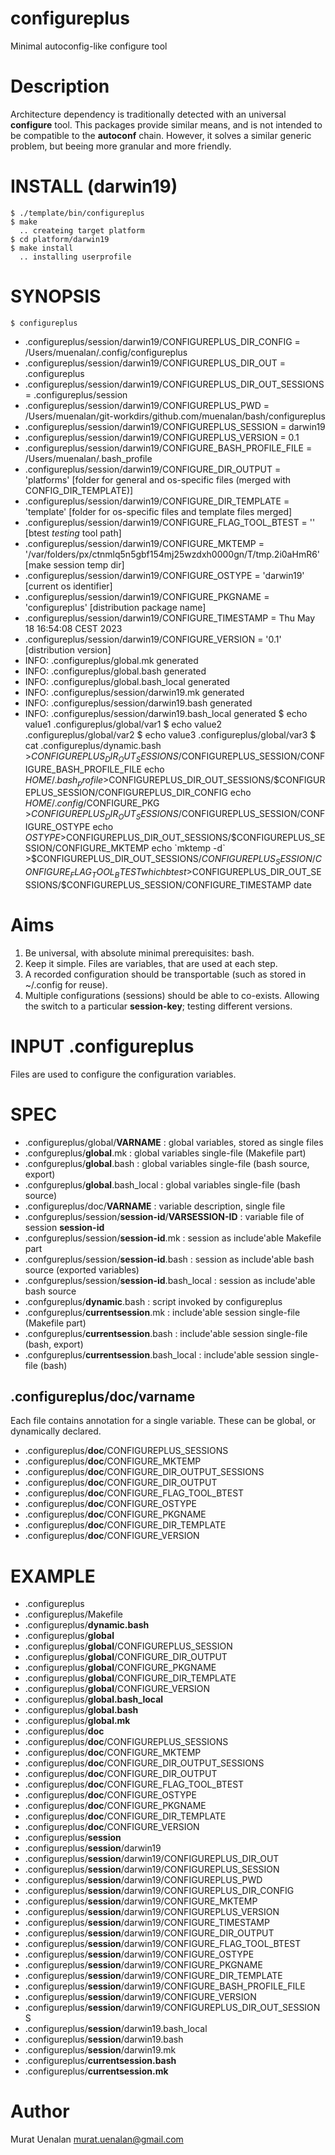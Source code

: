 # configureplus
Minimal autoconfig-like configure tool

# Description
Architecture dependency is traditionally detected with an universal **configure** tool. This packages provide similar means, and is not intended to be compatible to the **autoconf** chain. However, it solves a similar generic problem, but beeing more granular and more friendly.

# INSTALL (darwin19)

    $ ./template/bin/configureplus
    $ make
      .. createing target platform
    $ cd platform/darwin19
    $ make install
      .. installing userprofile

# SYNOPSIS

    $ configureplus
- .configureplus/session/darwin19/CONFIGUREPLUS_DIR_CONFIG = /Users/muenalan/.config/configureplus
- .configureplus/session/darwin19/CONFIGUREPLUS_DIR_OUT = .configureplus
- .configureplus/session/darwin19/CONFIGUREPLUS_DIR_OUT_SESSIONS = .configureplus/session
- .configureplus/session/darwin19/CONFIGUREPLUS_PWD = /Users/muenalan/git-workdirs/github.com/muenalan/bash/configureplus
- .configureplus/session/darwin19/CONFIGUREPLUS_SESSION = darwin19
- .configureplus/session/darwin19/CONFIGUREPLUS_VERSION = 0.1
- .configureplus/session/darwin19/CONFIGURE_BASH_PROFILE_FILE = /Users/muenalan/.bash_profile
- .configureplus/session/darwin19/CONFIGURE_DIR_OUTPUT = 'platforms' [folder for general and os-specific files (merged with CONFIG_DIR_TEMPLATE)]
- .configureplus/session/darwin19/CONFIGURE_DIR_TEMPLATE = 'template' [folder for os-specific files and template files merged]
- .configureplus/session/darwin19/CONFIGURE_FLAG_TOOL_BTEST = '' [btest *testing* tool path]
- .configureplus/session/darwin19/CONFIGURE_MKTEMP = '/var/folders/px/ctnmlq5n5gbf154mj25wzdxh0000gn/T/tmp.2i0aHmR6' [make session temp dir]
- .configureplus/session/darwin19/CONFIGURE_OSTYPE = 'darwin19' [current os identifier]
- .configureplus/session/darwin19/CONFIGURE_PKGNAME = 'configureplus' [distribution package name]
- .configureplus/session/darwin19/CONFIGURE_TIMESTAMP = Thu May 18 16:54:08 CEST 2023
- .configureplus/session/darwin19/CONFIGURE_VERSION = '0.1'    [distribution version]
- INFO: .configureplus/global.mk generated
- INFO: .configureplus/global.bash generated
- INFO: .configureplus/global.bash_local generated
- INFO: .configureplus/session/darwin19.mk generated
- INFO: .configureplus/session/darwin19.bash generated
- INFO: .configureplus/session/darwin19.bash_local generated
    $ echo value1 .configureplus/global/var1
    $ echo value2 .configureplus/global/var2
    $ echo value3 .configureplus/global/var3
    $ cat .configureplus/dynamic.bash
      >$CONFIGUREPLUS_DIR_OUT_SESSIONS/$CONFIGUREPLUS_SESSION/CONFIGURE_BASH_PROFILE_FILE echo $HOME/.bash_profile
      >$CONFIGUREPLUS_DIR_OUT_SESSIONS/$CONFIGUREPLUS_SESSION/CONFIGUREPLUS_DIR_CONFIG    echo $HOME/.config/$CONFIGURE_PKG
      >$CONFIGUREPLUS_DIR_OUT_SESSIONS/$CONFIGUREPLUS_SESSION/CONFIGURE_OSTYPE            echo $OSTYPE 
      >$CONFIGUREPLUS_DIR_OUT_SESSIONS/$CONFIGUREPLUS_SESSION/CONFIGURE_MKTEMP            echo `mktemp -d` 
      >$CONFIGUREPLUS_DIR_OUT_SESSIONS/$CONFIGUREPLUS_SESSION/CONFIGURE_FLAG_TOOL_BTEST   which btest
      >$CONFIGUREPLUS_DIR_OUT_SESSIONS/$CONFIGUREPLUS_SESSION/CONFIGURE_TIMESTAMP         date
  
# Aims

1. Be universal, with absolute minimal prerequisites: bash.
2. Keep it simple. Files are variables, that are used at each step.
3. A recorded configuration should be transportable (such as stored in ~/.config for reuse).
4. Multiple configurations (sessions) should be able to co-exists. Allowing the switch to a particular **session-key**; testing different versions.

# INPUT .configureplus
Files are used to configure the configuration variables.

# SPEC

- .configureplus/global/**VARNAME**                      : global variables, stored as single files
- .confgureplus/**global**.mk                            : global variables single-file (Makefile part)
- .confgureplus/**global**.bash                          : global variables single-file (bash source, export)
- .confgureplus/**global**.bash_local                    : global variables single-file (bash source)
- .configureplus/doc/**VARNAME**                         : variable description, single file
- .confgureplus/session/**session-id**/**VARSESSION-ID** : variable file of session **session-id**
- .confgureplus/session/**session-id**.mk                : session as include'able Makefile part
- .confgureplus/session/**session-id**.bash              : session as include'able bash source (exported variables)
- .confgureplus/session/**session-id**.bash_local        : session as include'able bash source
- .confgureplus/**dynamic**.bash                         : script invoked by configureplus
- .confgureplus/**currentsession**.mk                    : include'able session single-file (Makefile part)
- .confgureplus/**currentsession**.bash                  : include'able session single-file (bash, export)
- .confgureplus/**currentsession**.bash_local            : include'able session single-file (bash)

## .configureplus/doc/**varname**
Each file contains annotation for a single variable. These can be global, or dynamically declared.

- .configureplus/**doc**/CONFIGUREPLUS_SESSIONS
- .configureplus/**doc**/CONFIGURE_MKTEMP
- .configureplus/**doc**/CONFIGURE_DIR_OUTPUT_SESSIONS
- .configureplus/**doc**/CONFIGURE_DIR_OUTPUT
- .configureplus/**doc**/CONFIGURE_FLAG_TOOL_BTEST
- .configureplus/**doc**/CONFIGURE_OSTYPE
- .configureplus/**doc**/CONFIGURE_PKGNAME
- .configureplus/**doc**/CONFIGURE_DIR_TEMPLATE
- .configureplus/**doc**/CONFIGURE_VERSION


# EXAMPLE

- .configureplus
- .configureplus/Makefile
- .configureplus/**dynamic.bash**
- .configureplus/**global**
- .configureplus/**global**/CONFIGUREPLUS_SESSION
- .configureplus/**global**/CONFIGURE_DIR_OUTPUT
- .configureplus/**global**/CONFIGURE_PKGNAME
- .configureplus/**global**/CONFIGURE_DIR_TEMPLATE
- .configureplus/**global**/CONFIGURE_VERSION
- .configureplus/**global.bash_local**
- .configureplus/**global.bash**
- .configureplus/**global.mk**
- .configureplus/**doc**
- .configureplus/**doc**/CONFIGUREPLUS_SESSIONS
- .configureplus/**doc**/CONFIGURE_MKTEMP
- .configureplus/**doc**/CONFIGURE_DIR_OUTPUT_SESSIONS
- .configureplus/**doc**/CONFIGURE_DIR_OUTPUT
- .configureplus/**doc**/CONFIGURE_FLAG_TOOL_BTEST
- .configureplus/**doc**/CONFIGURE_OSTYPE
- .configureplus/**doc**/CONFIGURE_PKGNAME
- .configureplus/**doc**/CONFIGURE_DIR_TEMPLATE
- .configureplus/**doc**/CONFIGURE_VERSION
- .configureplus/**session**
- .configureplus/**session**/darwin19
- .configureplus/**session**/darwin19/CONFIGUREPLUS_DIR_OUT
- .configureplus/**session**/darwin19/CONFIGUREPLUS_SESSION
- .configureplus/**session**/darwin19/CONFIGUREPLUS_PWD
- .configureplus/**session**/darwin19/CONFIGUREPLUS_DIR_CONFIG
- .configureplus/**session**/darwin19/CONFIGURE_MKTEMP
- .configureplus/**session**/darwin19/CONFIGUREPLUS_VERSION
- .configureplus/**session**/darwin19/CONFIGURE_TIMESTAMP
- .configureplus/**session**/darwin19/CONFIGURE_DIR_OUTPUT
- .configureplus/**session**/darwin19/CONFIGURE_FLAG_TOOL_BTEST
- .configureplus/**session**/darwin19/CONFIGURE_OSTYPE
- .configureplus/**session**/darwin19/CONFIGURE_PKGNAME
- .configureplus/**session**/darwin19/CONFIGURE_DIR_TEMPLATE
- .configureplus/**session**/darwin19/CONFIGURE_BASH_PROFILE_FILE
- .configureplus/**session**/darwin19/CONFIGURE_VERSION
- .configureplus/**session**/darwin19/CONFIGUREPLUS_DIR_OUT_SESSIONS
- .configureplus/**session**/darwin19.bash_local
- .configureplus/**session**/darwin19.bash
- .configureplus/**session**/darwin19.mk
- .configureplus/**currentsession.bash**
- .configureplus/**currentsession.mk**


# Author

Murat Uenalan <murat.uenalan@gmail.com>
